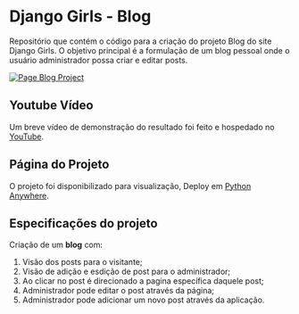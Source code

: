 # Django Girls - Blog

Repositório que contém o código para a criação do projeto Blog do site Django Girls. O objetivo principal é a formulação de um blog pessoal onde o usuário administrador possa criar e editar posts.

[![Page Blog Project](https://i.ibb.co/gmfgmGk/Dja.png)](https://victorpasson.pythonanywhere.com)

## Youtube Vídeo
Um breve vídeo de demonstração do resultado foi feito e hospedado no [YouTube](https://youtu.be/IAjkvZnBut0).

## Página do Projeto

O projeto foi disponibilizado para visualização, Deploy em [Python Anywhere](https://victorpasson.pythonanywhere.com).

## Especificações do projeto

Criação de um **blog** com:

1. Visão dos posts para o visitante;
2. Visão de adição e esdição de post para o administrador;
3. Ao clicar no post é direcionado a pagina específica daquele post;
4. Administrador pode editar o post através da página;
5. Administrador pode adicionar um novo post através da aplicação.
